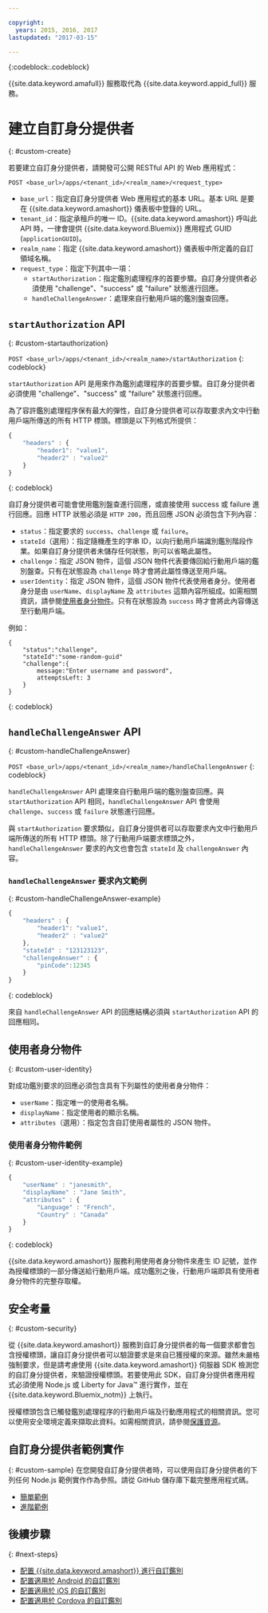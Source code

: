 ```yaml
---

copyright:
  years: 2015, 2016, 2017
lastupdated: "2017-03-15"

---
```


{:codeblock:.codeblock}


{{site.data.keyword.amafull}} 服務取代為 {{site.data.keyword.appid_full}} 服務。


# 建立自訂身分提供者
{: #custom-create}


若要建立自訂身分提供者，請開發可公開 RESTful API 的 Web 應用程式：

`POST <base_url>/apps/<tenant_id>/<realm_name>/<request_type>`

* `base_url`：指定自訂身分提供者 Web 應用程式的基本 URL。基本 URL 是要在 {{site.data.keyword.amashort}} 儀表板中登錄的 URL。
* `tenant_id`：指定承租戶的唯一 ID。{{site.data.keyword.amashort}} 呼叫此 API 時，一律會提供 {{site.data.keyword.Bluemix}} 應用程式 GUID (`applicationGUID`)。
* `realm_name`：指定 {{site.data.keyword.amashort}} 儀表板中所定義的自訂領域名稱。
* `request_type`：指定下列其中一項：
	* `startAuthorization`：指定鑑別處理程序的首要步驟。自訂身分提供者必須使用 "challenge"、"success" 或 "failure" 狀態進行回應。
	* `handleChallengeAnswer`：處理來自行動用戶端的鑑別盤查回應。

## `startAuthorization` API
{: #custom-startauthorization}

`POST <base_url>/apps/<tenant_id>/<realm_name>/startAuthorization`
{: codeblock}

`startAuthorization` API 是用來作為鑑別處理程序的首要步驟。自訂身分提供者必須使用 "challenge"、"success" 或 "failure" 狀態進行回應。

為了容許鑑別處理程序保有最大的彈性，自訂身分提供者可以存取要求內文中行動用戶端所傳送的所有 HTTP 標頭。標頭是以下列格式所提供：

```JavaScript
{
    "headers" : {
    	"header1": "value1",  
    	"header2" : "value2"
    }
}
```
{: codeblock}

自訂身分提供者可能會使用鑑別盤查進行回應，或直接使用 success 或 failure 進行回應。回應 HTTP 狀態必須是 `HTTP 200`，而且回應 JSON 必須包含下列內容：

* `status`：指定要求的 `success`、`challenge` 或 `failure`。
* `stateId`（選用）：指定隨機產生的字串 ID，以向行動用戶端識別鑑別階段作業。如果自訂身分提供者未儲存任何狀態，則可以省略此屬性。
* `challenge`：指定 JSON 物件，這個 JSON 物件代表要傳回給行動用戶端的鑑別盤查。只有在狀態設為 `challenge` 時才會將此屬性傳送至用戶端。
* `userIdentity`：指定 JSON 物件，這個 JSON 物件代表使用者身分。使用者身分是由 `userName`、`displayName` 及 `attributes` 這類內容所組成。如需相關資訊，請參閱[使用者身分物件](#custom-user-identity)。只有在狀態設為 `success` 時才會將此內容傳送至行動用戶端。

例如：

```
{
	"status":"challenge",
	"stateId":"some-random-guid"
	"challenge":{
		message:"Enter username and password",
		attemptsLeft: 3
	}
}
```
{: codeblock}

## `handleChallengeAnswer` API
{: #custom-handleChallengeAnswer}

`POST <base_url>/apps/<tenant_id>/<realm_name>/handleChallengeAnswer`
{: codeblock}

`handleChallengeAnswer` API 處理來自行動用戶端的鑑別盤查回應。與 `startAuthorization` API 相同，`handleChallengeAnswer` API 會使用 `challenge`、`success` 或 `failure` 狀態進行回應。

與 `startAuthorization` 要求類似，自訂身分提供者可以存取要求內文中行動用戶端所傳送的所有 HTTP 標頭。除了行動用戶端要求標頭之外，`handleChallengeAnswer` 要求的內文也會包含 `stateId` 及 `challengeAnswer` 內容。

### `handleChallengeAnswer` 要求內文範例
{: #custom-handleChallengeAnswer-example}

```JavaScript
{
    "headers" : {
    	"header1": "value1",  
    	"header2" : "value2"
	},
    "stateId" : "123123123",
    "challengeAnswer" : {
    	"pinCode":12345
 	}
}
```
{: codeblock}

來自 `handleChallengeAnswer` API 的回應結構必須與 `startAuthorization` API 的回應相同。

## 使用者身分物件
{: #custom-user-identity}

對成功鑑別要求的回應必須包含具有下列屬性的使用者身分物件：
* `userName`：指定唯一的使用者名稱。
* `displayName`：指定使用者的顯示名稱。
* `attributes`（選用）：指定包含自訂使用者屬性的 JSON 物件。

### 使用者身分物件範例
{: #custom-user-identity-example}
```JavaScript
{
    "userName" : "janesmith",
    "displayName" : "Jane Smith",
    "attributes" : {
        "Language" : "French",
        "Country" : "Canada"
    }
}
```
{: codeblock}

{{site.data.keyword.amashort}} 服務利用使用者身分物件來產生 ID 記號，並作為授權標頭的一部分傳送給行動用戶端。成功鑑別之後，行動用戶端即具有使用者身分物件的完整存取權。

## 安全考量
{: #custom-security}

從 {{site.data.keyword.amashort}} 服務到自訂身分提供者的每一個要求都會包含授權標頭，讓自訂身分提供者可以驗證要求是來自已獲授權的來源。雖然未嚴格強制要求，但是請考慮使用 {{site.data.keyword.amashort}} 伺服器 SDK 檢測您的自訂身分提供者，來驗證授權標頭。若要使用此 SDK，自訂身分提供者應用程式必須使用 Node.js 或 Liberty for Java&trade; 進行實作，並在 {{site.data.keyword.Bluemix_notm}} 上執行。

授權標頭包含已觸發鑑別處理程序的行動用戶端及行動應用程式的相關資訊。您可以使用安全環境定義來擷取此資料。如需相關資訊，請參閱[保護資源](protecting-resources.html)。

## 自訂身分提供者範例實作
{: #custom-sample}
在您開發自訂身分提供者時，可以使用自訂身分提供者的下列任何 Node.js 範例實作作為參照。請從 GitHub 儲存庫下載完整應用程式碼。

* [簡單範例](https://github.com/ibm-bluemix-mobile-services/bms-mca-custom-identity-provider-sample)
* [進階範例](https://github.com/ibm-bluemix-mobile-services/bms-mca-custom-identity-provider-with-user-management)

<!---
 ### JSON structure (simple sample)
{: #custom-sample-json}
This implementation assumes that the supplied authentication challenge answer is a JSON object with the following structure:

```
{
 	username: "my.username",
 	password: "my.password"
 }
 ```

### Custom identity provider sample code (simple sample)
{: #custom-sample-code}
```JavaScript
var express = require('express');
var cfenv = require('cfenv');
var log4js = require('log4js');
var jsonParser = require('body-parser').json();

// Using hardcoded user repository
var userRepository = {
	"john.lennon":      { password: "12345", displayName:"John Lennon", dob:"October 9, 1940"},
	"paul.mccartney":   { password: "67890", displayName:"Paul McCartney", dob:"June 18, 1942"},
	"ringo.starr":      { password: "abcde", displayName:"Ringo Starr", dob: "July 7, 1940"},
	"george.harrison":  { password: "fghij", displayName: "George Harrison", dob:"Feburary 25, 1943"}
}

var app = express();
var logger = log4js.getLogger("CustomIdentityProviderApp");
logger.info("Starting up");

app.post('/apps/:tenantId/:realmName/startAuthorization', jsonParser, function(req, res){
	var tenantId = req.params.tenantId;
	var realmName = req.params.realmName;
	var headers = req.body.headers;

	logger.debug("startAuthorization", tenantId, realmName, headers);

	var responseJson = {
		status: "challenge",
		challenge: {
			text: "Enter username and password"
		}
	};

	res.status(200).json(responseJson);
});

app.post('/apps/:tenantId/:realmName/handleChallengeAnswer', jsonParser, function(req, res){
	var tenantId = req.params.tenantId;
	var realmName = req.params.realmName;
	var challengeAnswer = req.body.challengeAnswer;


	logger.debug("handleChallengeAnswer", tenantId, realmName, challengeAnswer);

	var username = req.body.challengeAnswer["username"];
	var password = req.body.challengeAnswer["password"];

	var userObject = userRepository[username];

	var responseJson = { status: "failure" };

	if (userObject && userObject.password == password ){
		logger.debug("Login success for userId ::", username);
		responseJson.status = "success";
		responseJson.userIdentity = {
			userName: username,
			displayName: userObject.displayName,
			attributes: {
				dob: userObject.dob
			}
		}
	} else {
		logger.debug("Login failure for userId ::", username);
	}

	res.status(200).json(responseJson);
});

app.use(function(req, res, next){
	res.status(404).send("This is not the URL you're looking for");
});

var server = app.listen(cfenv.getAppEnv().port, function () {
	var host = server.address().address;
	var port = server.address().port;
	logger.info('Server listening at %s:%s', host, port);
});
```
--->

## 後續步驟
{: #next-steps}
* [配置 {{site.data.keyword.amashort}} 進行自訂鑑別](custom-auth-config-mca.html)
* [配置適用於 Android 的自訂鑑別](custom-auth-android.html)
* [配置適用於 iOS 的自訂鑑別](custom-auth-ios.html)
* [配置適用於 Cordova 的自訂鑑別](custom-auth-cordova.html)
